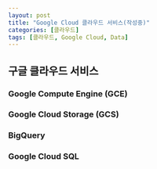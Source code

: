 ```yaml
---
layout: post
title: "Google Cloud 클라우드 서비스(작성중)"
categories: [클라우드]
tags: [클라우드, Google Cloud, Data]
---
```


## 구글 클라우드 서비스

### Google Compute Engine (GCE)

### Google Cloud Storage (GCS)

### BigQuery

### Google Cloud SQL
